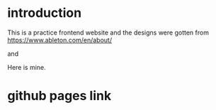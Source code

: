# introduction

This is a practice frontend website and the designs were gotten from
https://www.ableton.com/en/about/

and

Here is mine.

# github pages link

